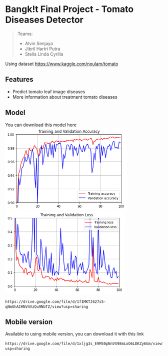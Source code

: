 # Bangk!t Final Project - Tomato Diseases Detector
> Teams:
>   - Alvin Senjaya
>   - Jibril Hartri Putra
>   - Stella Linda Cyrilla

Using dataset https://www.kaggle.com/noulam/tomato

## Features

* Predict tomato leaf image diseases
* More information about treatment tomato diseases

## Model

You can download this model here
![](1_pic_accuracy_res.png)
![](2_pic_loss_res.png)

```
https://drive.google.com/file/d/1f1MKTJ627s5-qNmGhAIHNV4VzQu9NbTZ/view?usp=sharing
```

## Mobile version

Available to using mobile version, you can download it with this link

```
https://drive.google.com/file/d/1xljg3s_E9M50pNnVS98mLoO6LDKZy6Gm/view?usp=sharing
```

